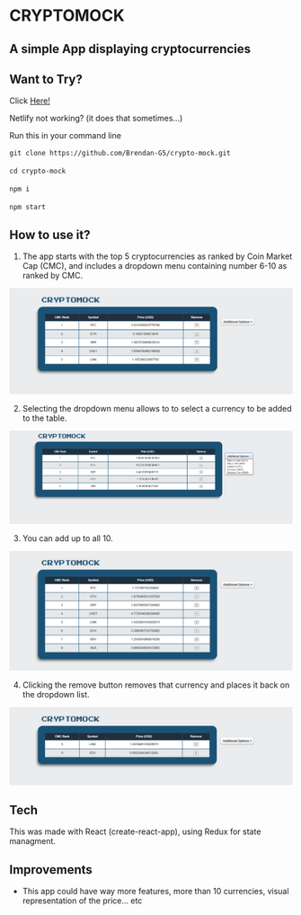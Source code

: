 # CRYPTOMOCK

## A simple App displaying cryptocurrencies  


## Want to Try?

Click [Here!](https://crypto-mock.netlify.app/)

Netlify not working? (it does that sometimes...)

Run this in your command line

```
git clone https://github.com/Brendan-G5/crypto-mock.git

cd crypto-mock

npm i

npm start
```



## How to use it?

1. The app starts with the top 5 cryptocurrencies as ranked by Coin Market Cap (CMC), and includes a dropdown menu containing number 6-10 as ranked by CMC.

![](./assets/Crypto1.png)

2. Selecting the dropdown menu allows to to select a currency to be added to the table.

![](./assets/Crypto2.png)

3. You can add up to all 10.

![](./assets/Crypto3.png)

4. Clicking the remove button removes that currency and places it back on the dropdown list.

![](./assets/Crypto4.png)

## Tech

This was made with React (create-react-app), using Redux for state managment. 

## Improvements

- This app could have way more features, more than 10 currencies, visual representation of the price... etc
